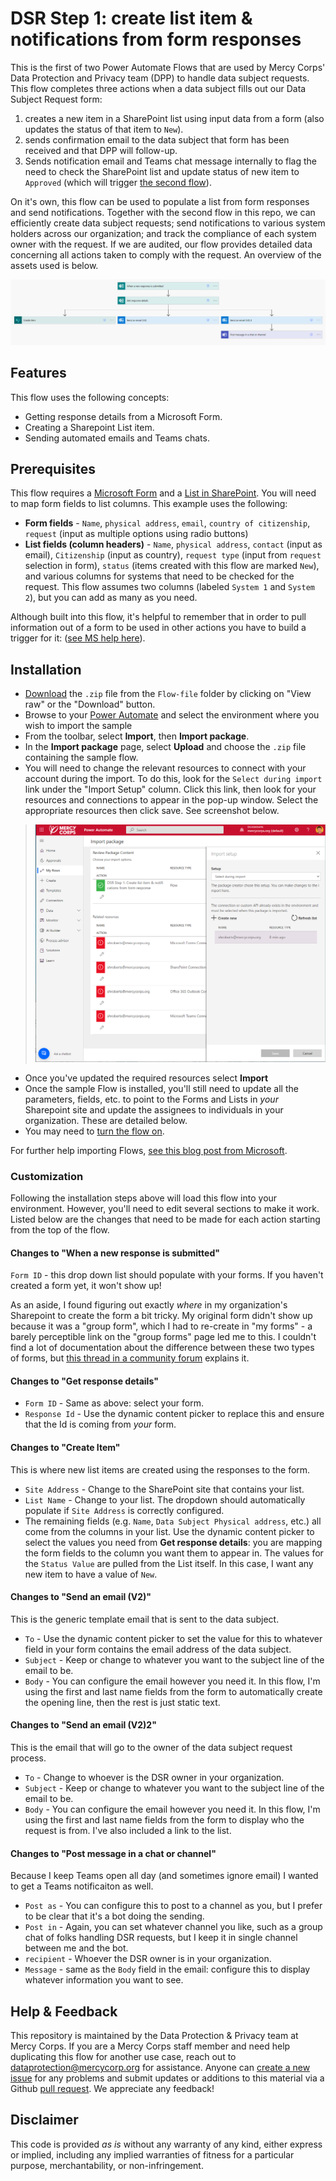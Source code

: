 #  DSR Step 1: create list item & notifications from form responses

This is the first of two Power Automate Flows that are used by Mercy Corps' Data Protection and Privacy team (DPP) to handle data subject requests. This flow completes three actions when a data subject fills out our Data Subject Request form:
1. creates a new item in a SharePoint list using input data from a form (also updates the status of that item to `New`).
2. sends confirmation email to the data subject that form has been received and that DPP will follow-up.
3. Sends notification email and Teams chat message internally to flag the need to check the SharePoint list and update status of new item to `Approved` (which will trigger [the second flow](/Flow2-notify-list-item-changes-status/README.md)).

On it's own, this flow can be used to populate a list from form responses and send notifications. Together with the second flow in this repo, we can efficiently create data subject requests; send notifications to various system holders across our organization; and track the compliance of each system owner with the request. If we are audited, our flow provides detailed data concerning all actions taken to comply with the request. An overview of the assets used is below.

![Screenshot of assets used](images/Flow1_Create_item_send_notifications2.png)

## Features
This flow uses the following concepts:

* Getting response details from a Microsoft Form.
* Creating a Sharepoint List item.
* Sending automated emails and Teams chats.

## Prerequisites
This flow requires a [Microsoft Form](https://support.microsoft.com/en-us/office/introduction-to-microsoft-forms-bb1dd261-260f-49aa-9af0-d3dddcea6d69) and a [List in SharePoint](https://support.microsoft.com/en-us/office/introduction-to-lists-0a1c3ace-def0-44af-b225-cfa8d92c52d7). You will need to map form fields to list columns. This example uses the following:
- **Form fields** - `Name`, `physical address`, `email`, `country of citizenship`, `request` (input as multiple options using radio buttons)
- **List fields (column headers)** - `Name`, `physical address`, `contact` (input as email), `Citizenship` (input as country), `request type` (input from `request` selection in form), `status` (items created with this flow are marked `New`), and various columns for systems that need to be checked for the request. This flow assumes two columns (labeled `System 1` and `System 2`), but you can add as many as you need.

Although built into this flow, it's helpful to remember that in order to pull information out of a form to be used in other actions you have to build a trigger for it: ([see MS help here](https://powerautomate.microsoft.com/en-us/blog/building-scratch-forms-responses/)).

## Installation
* [Download](Flow-file/DSR_Step1_Create_list_item_from_response.zip) the `.zip` file from the `Flow-file` folder by clicking on "View raw" or the "Download" button. <!-- Test download and import -->
* Browse to your [Power Automate](https://flow.microsoft.com/manage/environments) and select the environment where you wish to import the sample
* From the toolbar, select **Import**, then **Import package**.
* In the **Import package** page, select **Upload** and choose the `.zip` file containing the sample flow.
* You will need to change the relevant resources to connect with your account during the import. To do this, look for the `Select during import` link under the "Import Setup" column. Click this link, then look for your resources and connections to appear in the pop-up window. Select the appropriate resources then click save. See screenshot below.

> ![Screenshot of import setup](images/Flow1_import_resource_connector_changes.png)

* Once you've updated the required resources select **Import**
* Once the sample Flow is installed, you'll still need to update all the parameters, fields, etc. to point to the Forms and Lists in _your_ Sharepoint site and update the assignees to individuals in your organization. These are detailed below.
* You may need to [turn the flow on](https://learn.microsoft.com/en-us/power-automate/disable-flow).

For further help importing Flows, [see this blog post from Microsoft](https://powerautomate.microsoft.com/en-us/blog/import-export-bap-packages/).

### Customization
Following the installation steps above will load this flow into your environment. However, you'll need to edit several sections to make it work. Listed below are the changes that need to be made for each action starting from the top of the flow.

#### Changes to "When a new response is submitted"
`Form ID` - this drop down list should populate with your forms. If you haven't created a form yet, it won't show up!

As an aside, I found figuring out exactly _where_ in my organization's Sharepoint to create the form a bit tricky. My original form didn't show up because it was a "group form", which I had to re-create in "my forms" - a barely perceptible link on the "group forms" page led me to this. I couldn't find a lot of documentation about the difference between these two types of forms, but [this thread in a community forum](https://answers.microsoft.com/en-us/msteams/forum/all/using-forms-with-teams-classroom-my-forms-vs-group/0f076ac4-a086-42df-b6f4-8eeb15a6a8b7#:~:text=Generally%2C%20a%20significate%20difference%20between%20Group%20Forms%20and,can%20edit%20and%20view%20the%20group%20forms%20created.) explains it.

#### Changes to "Get response details"
- `Form ID` - Same as above: select your form.
- `Response Id` - Use the dynamic content picker to replace this and ensure that the Id is coming from _your_ form.

#### Changes to "Create Item"
This is where new list items are created using the responses to the form.
- `Site Address` - Change to the SharePoint site that contains your list.
- `List Name` - Change to your list. The dropdown should automatically populate if `Site Address` is correctly configured.
- The remaining fields (e.g. `Name`, `Data Subject Physical address`, etc.) all come from the columns in your list. Use the dynamic content picker to select the values you need from **Get response details**: you are mapping the form fields to the column you want them to appear in. The values for the `Status Value` are pulled from the List itself. In this case, I want any new item to have a value of `New`.

#### Changes to "Send an email (V2)"
This is the generic template email that is sent to the data subject.
- `To` - Use the dynamic content picker to set the value for this to whatever field in your form contains the email address of the data subject.
- `Subject` - Keep or change to whatever you want to the subject line of the email to be.
- `Body` - You can configure the email however you need it. In this flow, I'm using the first and last name fields from the form to automatically create the opening line, then the rest is just static text.

#### Changes to "Send an email (V2)2"
This is the email that will go to the owner of the data subject request process.
- `To` - Change to whoever is the DSR owner in your organization.
- `Subject` - Keep or change to whatever you want to the subject line of the email to be.
- `Body` - You can configure the email however you need it. In this flow, I'm using the first and last name fields from the form to display who the request is from. I've also included a link to the list.

#### Changes to "Post message in a chat or channel"
Because I keep Teams open all day (and sometimes ignore email) I wanted to get a Teams notificaiton as well.
- `Post as` - You can configure this to post to a channel as you, but I prefer to be clear that it's a bot doing the sending.
- `Post in` - Again, you can set whatever channel you like, such as a group chat of folks handling DSR requests, but I keep it in single channel between me and the bot.
- `recipient` - Whoever the DSR owner is in your organization.
- `Message` - same as the `Body` field in the email: configure this to display whatever information you want to see.

## Help & Feedback
This repository is maintained by the Data Protection & Privacy team at Mercy Corps. If you are a Mercy Corps staff member and need help duplicating this flow for another use case, reach out to dataprotection@mercycorp.org for assistance. Anyone can [create a new issue](https://github.com/Shadrock/M365-flows/issues) for any problems and submit updates or additions to this material via a Github [pull request](https://docs.github.com/en/pull-requests/collaborating-with-pull-requests/proposing-changes-to-your-work-with-pull-requests/about-pull-requests). We appreciate any feedback!

## Disclaimer
This code is provided *as is* without any warranty of any kind, either express or implied, including any implied warranties of fitness for a particular purpose, merchantability, or non-infringement.
